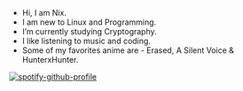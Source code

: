 - Hi, I am Nix.
- I am new to Linux and Programming.
- I’m currently studying Cryptography.
- I like listening to music and coding.
- Some of my favorites anime are - Erased, A Silent Voice & HunterxHunter.


[![spotify-github-profile](https://spotify-github-profile.kittinanx.com/api/view?uid=31m7zleoe4jrw2x7pjxzcragr6jq&cover_image=true&theme=default&show_offline=false&background_color=121212&interchange=false)](https://github.com/kittinan/spotify-github-profile)
<!-- dee-nix/dee-nix is a ✨ special ✨ repository because its `README.md` (this file) appears on your GitHub profile.
You can click the Preview link to take a look at your changes.
--->
